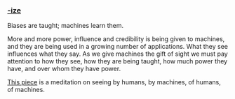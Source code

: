 ### [-ize][link]

Biases are taught; machines learn them.

More and more power, influence and credibility is being given to machines, and they are being used in a growing number of applications. What they see influences what they say. As we give machines the gift of sight we must pay attention to how they see, how they are being taught, how much power they have, and over whom they have power.

[This piece][link] is a meditation on seeing by humans, by machines, of humans, of machines.

[link]: https://www.koryschneider.com/ize/
